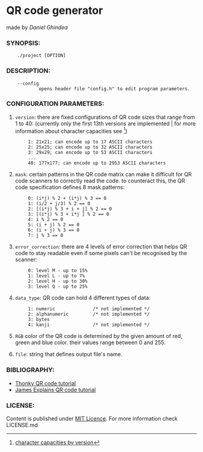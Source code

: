 # **QR code generator**
made by *Daniel Ghindea*

###  SYNOPSIS:
        ./project [OPTION]
###  DESCRIPTION:
        --config
                opens header file "config.h" to edit program parameters.
### CONFIGURATION PARAMETERS:
1. `version`: there are fixed configurations of QR code sizes that range from 1 to 40: (currently only the first 13th versions are implemented | for more information about character capacities see [^1])
```
        1: 21x21; can encode up to 17 ASCII characters
        2: 25x25; can encode up to 32 ASCII characters
        3: 29x29; can encode up to 53 ASCII characters
        ...
        40: 177x177; can encode up to 2953 ASCII characters
```                

2. `mask`: certain patterns in the QR code matrix can make it difficult for QR code scanners to correctly read the code. to counteract this, the QR code specification defines 8 mask patterns:
```
        0: (i*j) % 2 + (i*j) % 3 == 0
        1: (i/2 + j/3) % 2 == 0
        2: [(i*j) % 3 + i + j] % 2 == 0
        3: [(i*j) % 3 + i*j ] % 2 == 0
        4: i % 2 == 0
        5: (i + j) % 2 == 0
        6: (i + j) % 3 == 0
        7: j % 3 == 0
```
3. `error_correction`: there are 4 levels of error correction that helps QR code to stay readable even if some pixels can't be recognised by the scanner:
```
        0: level M - up to 15%
        1: level L - up to 7%
        2: level H - up to 30%
        3: level Q - up to 25% 
```
4. `data_type`: QR code can hold 4 different types of data:
```
        1: numeric              /* not implemented */
        2: alphanumeric         /* not implemented */
        3: bytes
        4: kanji                /* not implemented */
```        
5. `RGB` color of the QR code is determined by the given amount of red, green and blue color. their values range between 0 and 255.

6. `file`: string that defines output file's name.

### BIBLIOGRAPHY:
- [Thonky QR code tutorial](https://www.thonky.com/qr-code-tutorial/)
- [James Explains QR code tutorial](https://www.youtube.com/watch?v=142TGhaTMtI&t=95s)

### LICENSE:
Content is published under [MIT Licence](https://en.wikipedia.org/wiki/MIT_License). For more information check LICENSE.md


[^1]: [character capacities by version](https://www.thonky.com/qr-code-tutorial/character-capacities)
